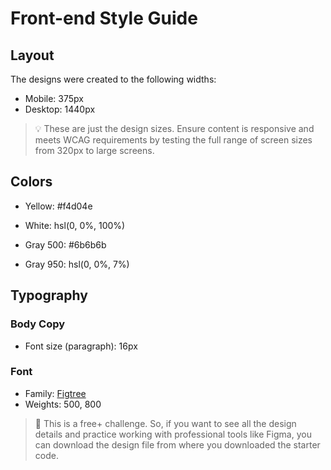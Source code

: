 # Front-end Style Guide

## Layout

The designs were created to the following widths:

- Mobile: 375px
- Desktop: 1440px

> 💡 These are just the design sizes. Ensure content is responsive and meets WCAG requirements by testing the full range of screen sizes from 320px to large screens.

## Colors

- Yellow: #f4d04e

- White: hsl(0, 0%, 100%)

- Gray 500: #6b6b6b
- Gray 950: hsl(0, 0%, 7%)

## Typography

### Body Copy

- Font size (paragraph): 16px

### Font

- Family: [Figtree](https://fonts.google.com/specimen/Figtree)
- Weights: 500, 800

> 💎 This is a free+ challenge. So, if you want to see all the design details and practice working with professional tools like Figma, you can download the design file from where you downloaded the starter code.
